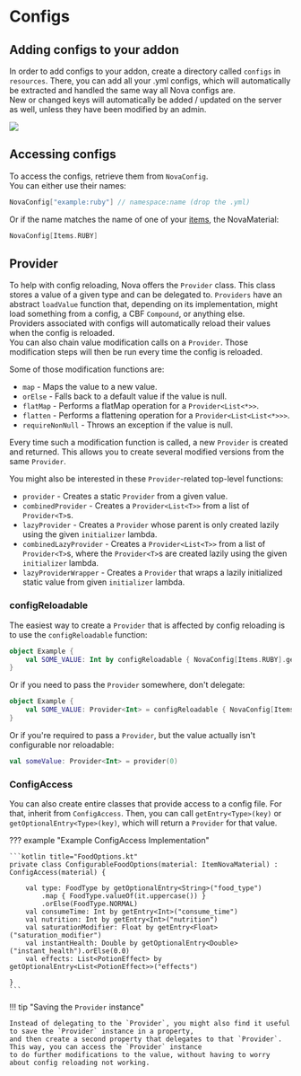 # Configs

## Adding configs to your addon
In order to add configs to your addon, create a directory called `configs` in `resources`. There, you can add all
your .yml configs, which will automatically be extracted and handled the same way all Nova configs are.  
New or changed keys will automatically be added / updated on the server as well, unless they have been modified by an admin.

![](https://i.imgur.com/NdG1uX8.png)

## Accessing configs
To access the configs, retrieve them from `NovaConfig`.  
You can either use their names:
```kotlin
NovaConfig["example:ruby"] // namespace:name (drop the .yml)
```
Or if the name matches the name of one of your [items](items/registering-items.md), the NovaMaterial:
```kotlin
NovaConfig[Items.RUBY]
```

## Provider

To help with config reloading, Nova offers the `Provider` class. This class stores a value of a given type and can be
delegated to. `Providers` have an abstract `loadValue` function that, depending on its implementation, might load something
from a config, a CBF `Compound`, or anything else.  
Providers associated with configs will automatically reload their values when the config is reloaded.  
You can also chain value modification calls on a `Provider`. Those modification steps will then be run every time the
config is reloaded.

Some of those modification functions are:

* `map` - Maps the value to a new value.
* `orElse` - Falls back to a default value if the value is null.
* `flatMap` - Performs a flatMap operation for a `Provider<List<*>>`.
* `flatten` - Performs a flattening operation for a `Provider<List<List<*>>>`.
* `requireNonNull` - Throws an exception if the value is null.

Every time such a modification function is called, a new `Provider` is created and returned. This allows you to create
several modified versions from the same `Provider`.

You might also be interested in these `Provider`-related top-level functions:

* `provider` - Creates a static `Provider` from a given value.
* `combinedProvider` - Creates a `Provider<List<T>>` from a list of `Provider<T>`s.
* `lazyProvider` - Creates a `Provider` whose parent is only created lazily using the given `initializer` lambda.
* `combinedLazyProvider` - Creates a `Provider<List<T>>` from a list of `Provider<T>`s, where the `Provider<T>`s are
  created lazily using the given `initializer` lambda.
* `lazyProviderWrapper` - Creates a `Provider` that wraps a lazily initialized static value from given `initializer`
  lambda.

### configReloadable
The easiest way to create a `Provider` that is affected by config reloading is to use the `configReloadable` function:

```kotlin
object Example {
    val SOME_VALUE: Int by configReloadable { NovaConfig[Items.RUBY].getInt("some_value") }
}
```

Or if you need to pass the `Provider` somewhere, don't delegate:

```kotlin
object Example {
    val SOME_VALUE: Provider<Int> = configReloadable { NovaConfig[Items.RUBY].getInt("some_value") }
}
```

Or if you're required to pass a `Provider`, but the value actually isn't configurable nor reloadable:

```kotlin
val someValue: Provider<Int> = provider(0)
```

### ConfigAccess

You can also create entire classes that provide access to a config file. For that, inherit from `ConfigAccess`.
Then, you can call `getEntry<Type>(key)` or `getOptionalEntry<Type>(key)`, which will return a `Provider` for that value.

??? example "Example ConfigAccess Implementation"

    ```kotlin title="FoodOptions.kt"
    private class ConfigurableFoodOptions(material: ItemNovaMaterial) : ConfigAccess(material) {
        
        val type: FoodType by getOptionalEntry<String>("food_type")
            .map { FoodType.valueOf(it.uppercase()) }
            .orElse(FoodType.NORMAL)
        val consumeTime: Int by getEntry<Int>("consume_time")
        val nutrition: Int by getEntry<Int>("nutrition")
        val saturationModifier: Float by getEntry<Float>("saturation_modifier")
        val instantHealth: Double by getOptionalEntry<Double>("instant_health").orElse(0.0)
        val effects: List<PotionEffect> by getOptionalEntry<List<PotionEffect>>("effects")
        
    }
    ```

!!! tip "Saving the `Provider` instance"

    Instead of delegating to the `Provider`, you might also find it useful to save the `Provider` instance in a property,
    and then create a second property that delegates to that `Provider`. This way, you can access the `Provider` instance
    to do further modifications to the value, without having to worry about config reloading not working. 